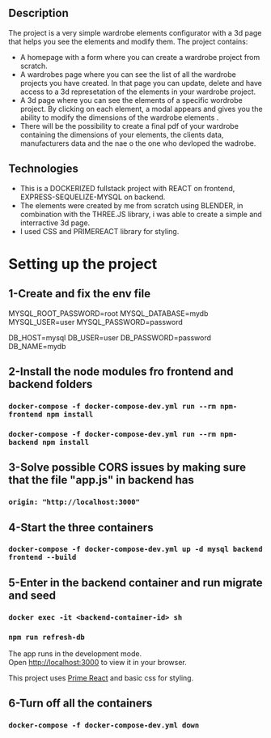 ## Description

The project is a very simple wardrobe elements configurator with a 3d page that helps you see the elements and modify them. The project contains:

- A homepage with a form where you can create a wardrobe project from scratch.
- A wardrobes page where you can see the list of all the wardrobe projects you have created. In that page you can update, delete and have access to a 3d represetation of the elements in your wardrobe project.
- A 3d page where you can see the elements of a specific wordrobe project. By clicking on each element, a modal appears and gives you the ability to modify the dimensions of the wardrobe elements .
- There will be the possibility to create a final pdf of your wardrobe containing the dimensions of your elements, the clients data, manufacturers data and the nae o the one who devloped the wadrobe.

## Technologies

- This is a DOCKERIZED fullstack project with REACT on frontend, EXPRESS-SEQUELIZE-MYSQL on backend.
- The elements were created by me from scratch using BLENDER, in combination with the THREE.JS library, i was able to create a simple and interractive 3d page.
- I used CSS and PRIMEREACT library for styling.

# Setting up the project

## 1-Create and fix the env file

MYSQL_ROOT_PASSWORD=root
MYSQL_DATABASE=mydb
MYSQL_USER=user
MYSQL_PASSWORD=password

DB_HOST=mysql
DB_USER=user
DB_PASSWORD=password
DB_NAME=mydb

## 2-Install the node modules fro frontend and backend folders

### `docker-compose -f docker-compose-dev.yml run --rm npm-frontend npm install`

### `docker-compose -f docker-compose-dev.yml run --rm npm-backend npm install`

## 3-Solve possible CORS issues by making sure that the file "app.js" in backend has

### `origin: "http://localhost:3000"`

## 4-Start the three containers

### `docker-compose -f docker-compose-dev.yml up -d mysql backend frontend --build`

## 5-Enter in the backend container and run migrate and seed

### `docker exec -it <backend-container-id> sh`

### `npm run refresh-db`

The app runs in the development mode.\
Open [http://localhost:3000](http://localhost:3000) to view it in your browser.

This project uses [Prime React](https://primereact.org/) and basic css for styling.

## 6-Turn off all the containers

### `docker-compose -f docker-compose-dev.yml down`
